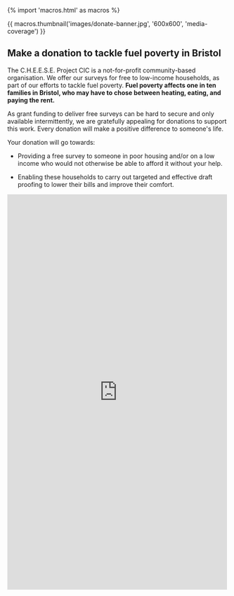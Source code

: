 
{% import 'macros.html' as macros %}

<div class="container">
<div class="row">
<div class="col">

{{ macros.thumbnail('images/donate-banner.jpg', '600x600', 'media-coverage') }}

<h2>Make a donation to tackle fuel poverty in Bristol</h2>

<p>The C.H.E.E.S.E. Project CIC is a not-for-profit community-based
organisation. We offer our surveys for free to low-income households, as part
of our efforts to tackle fuel poverty. <strong>Fuel poverty affects one in ten
families in Bristol, who may have to chose between heating, eating, and paying
the rent.</strong></p>

<p>As grant funding to deliver free surveys can be hard to secure and only
available intermittently, we are gratefully appealing for donations to support
this work. Every donation will make a positive difference to someone's
life.</p>

<p>Your donation will go towards:</p>

<ul>

<li>Providing a free survey to someone in poor housing and/or on a low income
who would not otherwise be able to afford it without your help.</li>

</ul>
<ul>

<li>Enabling these households to carry out targeted and effective draft
proofing to lower their bills and improve their comfort.</li>

</ul>

</div>
<div class="col">
  <script src="https://donorbox.org/widget.js" paypalExpress="false"></script>
  <iframe allowpaymentrequest="" frameborder="0" height="900px" name="donorbox" scrolling="no" seamless="seamless" src="https://donorbox.org/embed/cheeseproject?default_interval=o" style="max-width: 500px; min-width: 310px; max-height:none!important" width="100%"></iframe>
</div>
</div>
</div>
